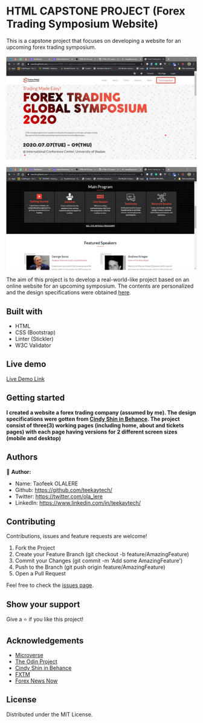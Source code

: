 # HTML CAPSTONE PROJECT (Forex Trading Symposium Website)

This is a capstone project that focuses on developing a website for an upcoming forex trading symposium.
<br><br><img src="assets/img/home1.jpg"><br>
<br><img src="assets/img/home2.jpg"><br>

The aim of this project is to develop a real-world-like project based on an online website for an upcoming symposium. The contents are personalized and the design specifications were obtained [here](https://www.behance.net/gallery/29845175/CC-Global-Summit-2015).

## Built with
  * HTML 
  * CSS (Bootstrap)
  * Linter (Stickler)
  * W3C Validator

## Live demo
[Live Demo Link](https://teekaytech.github.io/HTML-CSS-capstone-project)

## Getting started
**I created a website a forex trading company (assumed by me). The design specifications were gotten from [Cindy Shin in Behance](https://www.behance.net/adagio07). The project consist of three(3) working pages (including home, about and tickets pages) with each page having versions for 2 different screen sizes (mobile and desktop)**

## Authors
 :bust_in_silhouette: **Author:**
 * Name: Taofeek OLALERE
 * Github: https://github.com/teekaytech/
 * Twitter: https://twitter.com/ola_lere
 * LinkedIn: https://www.linkedin.com/in/teekaytech/

## Contributing
Contributions, issues and feature requests are welcome!

   1. Fork the Project
   2. Create your Feature Branch (git checkout -b feature/AmazingFeature)
   3. Commit your Changes (git commit -m 'Add some AmazingFeature')
   4. Push to the Branch (git push origin feature/AmazingFeature)
   5. Open a Pull Request

Feel free to check the [issues page](https://github.com/teekaytech/HTML-CSS-capstone-project/issues).

## Show your support
Give a :star: if you like this project!

## Acknowledgements
  * [Microverse](https://www.microverse.org/)
  * [The Odin Project](https://www.theodinproject.com/courses/html5-and-css3/lessons/embedding-images-and-video#introduction)
  * [Cindy Shin in Behance](https://www.behance.net/gallery/29845175/CC-Global-Summit-2015)
  * [FXTM](https://www.forextimeir.com/education/forex-seminars)
  * [Forex News Now](https://www.forexnewsnow.com/education/forex-basics/top-10-most-successful-forex-traders-in-the-world/)


## License
 Distributed under the MIT License.
